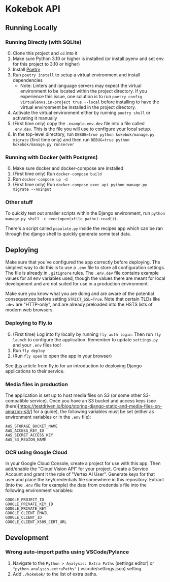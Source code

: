 # Kokebok API


## Running Locally

### Running Directly (with SQLite)
0. Clone this project and `cd` into it
1. Make sure Python 3.10 or higher is installed (or install pyenv and set env for this project to 3.10 or higher)
2. Install [Poetry](https://python-poetry.org/)
3. Run `poetry install` to setup a virtual environment and install dependencies
   * Note: Linters and language servers may expect the virtual environment to be located within the project directory. If you experience this issue, one solution is to run `poetry config virtualenvs.in-project true --local` before installing to have the virtual environment be installed in the project directory.
4. Activate the virtual environment either by running `poetry shell` or activating it manually
5. (First time only) copy the `.example.env.dev` file into a file called `.env.dev`. This is the file you will use to configure your local setup.
6. In the top-level directory, run `DEBUG=true python kokebok/manage.py migrate` (first time only) and then run `DEBUG=true python kokebok/manage.py runserver`

### Running with Docker (with Postgres)
0. Make sure docker and docker-compose are installed
1. (First time only) Run `docker-compose build`
2. Run `docker-compose up -d`
3. (First time only) Run `docker-compose exec api python manage.py migrate --noinput`


### Other stuff
To quickly test out smaller scripts within the Django environment, run `python manage.py shell -c exec(open(<file_path>).read())`.

There's a script called `populate.py` inside the recipes app which can be ran through the django shell to quickly generate some test data.

## Deploying
Make sure that you've configured the app correctly before deploying. The simplest way to do this is to use a `.env` file to store all configuration settings. The file is already in `.gitignore` rules. The `.env.dev` file contains example values for all env variables used, though the values there are meant for local development and are not suited for use in a production environment.

Make sure you know what you are doing and are aware of the potential consequences before setting `STRICT_SSL=True`. Note that certain TLDs like `.dev` are "HTTP-only", and are already preloaded into the HSTS lists of modern web browsers.


### Deploying to Fly.io
0. (First time) Log into fly locally by running `fly auth login`. Then run `fly launch` to configure the application. Remember to update `settings.py` and your `.env` files too!
2. Run `fly deploy`
3. (Run `fly open` to open the app in your browser)

See [this](https://fly.io/django-beats/deploying-django-to-production/#deploying-to-fly-io) article from fly.io for an introduction to deploying Django applications to their service.


### Media files in production
The application is set up to host media files on S3 (or some other S3-compatible service). Once you have an S3 bucket and access keys (see (here)[https://testdriven.io/blog/storing-django-static-and-media-files-on-amazon-s3/] for a guide), the following variables must be set (either as environment variables or in the `.env` file):
```
AWS_STORAGE_BUCKET_NAME
AWS_ACCESS_KEY_ID
AWS_SECRET_ACCESS_KEY
AWS_S3_REGION_NAME
```


### OCR using Google Cloud
In your Google Cloud Console, create a project for use with this app. Then add/enable the "Cloud Vision API" for your project. Create a Service Account and grant it the role of "Vertex AI User". Generate keys for that user and place the key/credentials file somewhere in this repository. Extract (into the `.env` file for example) the data from credentials file into the following environment variables:
```
GOOGLE_PROJECT_ID
GOOGLE_PRIVATE_KEY_ID
GOOGLE_PRIVATE_KEY
GOOGLE_CLIENT_EMAIL
GOOGLE_CLIENT_ID
GOOGLE_CLIENT_X509_CERT_URL
```

## Development

### Wrong auto-import paths using VSCode/Pylance
1. Navigate to the `Python > Analysis: Extra Paths` (settings editor) or `"python.analysis.extraPaths"` (.vscode/settings.json) setting.
2. Add `./kokebok/` to the list of extra paths.
